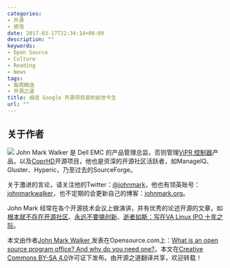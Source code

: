 ```yaml
---
categories:
- 开源
- 感悟
date: 2017-03-17T22:34:14+08:00
description: ""
keywords:
- Open Source
- Culture
- Reading
- News
tags:
- 每周精选
- 开源之道
title: 细说 Google 开源项目部的前世今生
url: ""
---
```


## 关于作者
![](https://opensource.com/sites/default/files/styles/profile_pictures/public/pictures/13083153_10153727865327746_5200498137445064668_n.jpg?itok=C6YJqe2I) John Mark Walker 是 Dell EMC 的产品管理总监，否则管理[ViPR 控制器](https://www.emc.com/products/storage/software-defined-storage/vipr-controller.htm)产品，以及[CoprHD](http://coprhd.github.io/)开源项目，他也是资深的开源社区活跃者，如ManageIQ、Gluster、Hyperic，乃至过去的SourceForge。

关于激进的言论，请关注他的Twitter：[@johnmark](http://twitter.com/johnmark)，他也有领英账号：[johnmarkwalker](https://opensource.com/users/www.linkedin.com/in/johnmarkwalker)，也不定期的会更新自己的博客：[johnmark.org](https://johnmark.org/blog/)。

John Mark 经常在各个开源技术会议上做演讲，并有优秀的论述开源的文章，如[根本就不存在开源社区](http://www.onlamp.com/pub/a/onlamp/2006/01/12/no_oss_community.html)、[永远不要搞创新](http://www.johnmark.org/blog/2013/11/it-was-never-about-innovation/)、[逝者如斯：写在VA Linux IPO 十年之际](http://www.cnet.com/news/10-years-gone-the-va-linux-systems-ipo/)。


本文由作者[John Mark Walker ](https://opensource.com/users/johnmark)  发表在Opensource.com上：[What is an open source program office? And why do you need one?](https://opensource.com/business/16/5/whats-open-source-program-office)。本文在[Creative Commons BY-SA 4.0](http://creativecommons.org/licenses/by-sa/4.0/)许可证下发布。由开源之道翻译共享，欢迎转载！
